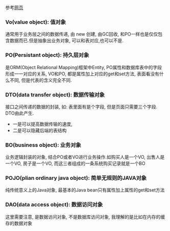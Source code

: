 参考[网页](https://www.cnblogs.com/lqh969696/p/10985897.html)

### Vo(value object): 值对象

通常用于业务层之间的数据传递, 由 new 创建, 由GC回收, 和PO一样也是仅仅包含数据而已.但是抽象出业务对象, 可以和表对应,也可以不是.

### PO(Persistant object): 持久层对象

是ORM(Object Relational Mapping)框架中Entity, PO属性和数据库表中的字段形成一一对应的关系, VO和PO, 都是属性加上对应的get和set方法, 表面看没有什么不同, 但是代表的含义完全不同.

### DTO(data transfer object): 数据传输对象

接口之间传递的数据的封装, 如: 表里面有是个字段, 但是页面只需要三个字段. DTO由此产生.

* 一是可以提高数据传输的速度, 
* 二是可以隐藏后端的表结构

### BO(business object): 业务对象

业务逻辑封装的对象, 结合PO或者VO进行业务操作.如购买人是一个VO, 出售人是一个VO, 房子是一个VO, 而这三者组成的一条系统购买记录就是一个BO

### POJO(plian ordinary java object): 简单无规则的JAVA对象

纯传统意义上的Java对象, 最基本的Java bean只有属性加上属性的get和set方法

### DAO(data access object): 数据访问对象

这里需要注意, 是数据访问对象, 不是数据库访问对象, 我理解的是比如在内存的缓存的数据对象 

